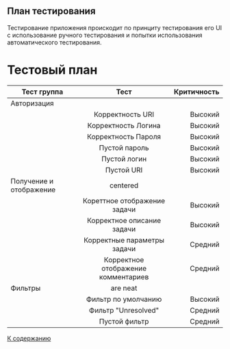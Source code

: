 ## План тестирования
Тестирование приложения проискодит по принциту тестирования его UI с использование ручного тестирования и попытки использования автоматического тестирования.

# Тестовый план

| Тест группа        | Тест           | Критичность |
| ------------- |:-------------:| -----:|
| Авторизация       |  |  |
|   | Корректность URI | Высокий |
|   | Корректность Логина | Высокий |
|   | Корректность Пароля | Высокий |
|   | Пустой пароль | Высокий |
|   | Пустой логин | Высокий |
|   | Пустой URI  | Высокий |
| Получение и отображение   | centered      |     |
|   | Кореттное отображение задачи | Высокий |
|   | Корректное описание задачи | Высокий |
|   | Корректные параметры задачи | Средний |
|   | Корректное отображение комментариев | Средний |
| Фильтры | are neat      |   |
|   | Фильтр по умолчанию | Высокий |
|   | Фильтр "Unresolved" | Средний |
|   | Пустой фильтр | Средний |


[К содержанию](./index.md)
